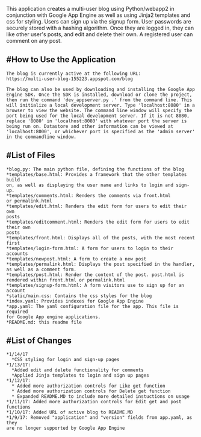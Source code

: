 This application creates a multi-user blog using Python/webapp2 in 
conjunction with Google App Engine as well as using Jinja2 templates and 
css for styling. Users can sign up via the signup form. User passwords are 
securely stored with a hashing algorithm. Once they are logged in, they can 
like other user's posts, and edit and delete their own. A registered user can 
comment on any post. 

#How to Use the Application
---------------------------

	The blog is currently active at the following URL:
	https://multi-user-blog-155223.appspot.com/blog

	The blog can also be used by downloading and installing the Google App 
	Engine SDK. Once the SDK is installed, download or clone the project, 
	then run the command 'dev_appserver.py .' from the command line. This 
	will initialize a local development server. Type 'localhost:8080' in a 
	browser to view the website. The command line window will specify the 
	port being used for the local development server. If it is not 8080, 
	replace '8080' in 'localhost:8080' with whatever port the server is 
	being run on. Datastore and other information can be viewed at 
	'localhost:8000', or whichever port is specified as the 'admin server' 
	in the commandline window.


#List of Files
--------------

	*blog.py: The main python file, defining the functions of the blog
	*templates/base.html: Provides a framework that the other templates build 
	on, as well as displaying the user name and links to login and sign-up.
	*templates/comments.html: Renders the comments via front.html 
	or permalink.html
	*templates/edit.html: Renders the edit form for users to edit their own 
	posts
	*templates/editcomment.html: Renders the edit form for users to edit their own 
	posts
	*templates/front.html: Displays all of the posts, with the most recent 
	first
	*templates/login-form.html: A form for users to login to their accounts
	*templates/newpost.html: A form to create a new post
	*templates/permalink.html: Displays the post specified in the handler, 
	as well as a comment form.
	*templates/post.html: Render the content of the post. post.html is 
	rendered within front.html or permalink.html
	*templates/signup-form.html: A form visitors use to sign up for an account
	*static/main.css: Contains the css styles for the blog
	*index.yaml: Provides indexes for Google App Engine
	*app.yaml: The yaml configuration file for the app. This file is required 
	for Google App engine applications.
	*README.md: this readme file

#List of Changes
----------------
	*1/14/17
	  *CSS styling for login and sign-up pages
	*1/13/17:
	  *Added edit and delete functionality for comments
	  *Applied Jinja templates to login and sign up pages
	*1/12/17: 
	  * Added more authorization controls for Like get function
	  * Added more authorization controls for Delete get function
	  * Expanded README.MD to include more detailed instuctions on usage
	*1/11/17: Added more authorization controls for Edit get and post functions
	*1/10/17: Added URL of active blog to README.MD
	*1/9/17: Removed "application" and "version" fields from app.yaml, as they
	are no longer supported by Google App Engine